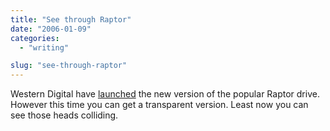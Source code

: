 ```yaml
---
title: "See through Raptor"
date: "2006-01-09"
categories: 
  - "writing"

slug: "see-through-raptor"
---
```


Western Digital have [launched](http://news.zdnet.co.uk/hardware/storage/0,39020366,39246198,00.htm) the new version of the popular Raptor drive. However this time you can get a transparent version. Least now you can see those heads colliding.
